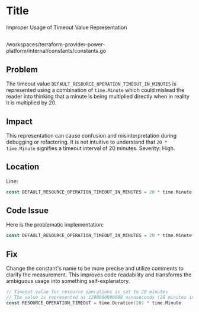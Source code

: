 # Title

Improper Usage of Timeout Value Representation

##

/workspaces/terraform-provider-power-platform/internal/constants/constants.go

## Problem

The timeout value `DEFAULT_RESOURCE_OPERATION_TIMEOUT_IN_MINUTES` is represented using a combination of `time.Minute` which could mislead the reader into thinking that a minute is being multiplied directly when in reality it is multiplied by 20.

## Impact

This representation can cause confusion and misinterpretation during debugging or refactoring. It is not intuitive to understand that `20 * time.Minute` signifies a timeout interval of 20 minutes. Severity: High.

## Location

Line: 

```go
const DEFAULT_RESOURCE_OPERATION_TIMEOUT_IN_MINUTES = 20 * time.Minute
```

## Code Issue

Here is the problematic implementation:

```go
const DEFAULT_RESOURCE_OPERATION_TIMEOUT_IN_MINUTES = 20 * time.Minute
```

## Fix

Change the constant's name to be more precise and utilize comments to clarify the measurement. This improves code readability and transforms the ambiguous usage into something self-explanatory.

```go
// Timeout value for resource operations is set to 20 minutes
// The value is represented as 1200000000000 nanoseconds (20 minutes in time.Duration)
const RESOURCE_OPERATION_TIMEOUT = time.Duration(20) * time.Minute
```